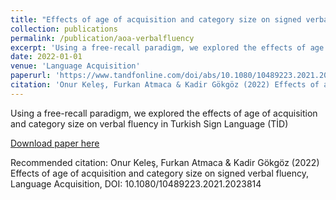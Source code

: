 ```yaml
---
title: "Effects of age of acquisition and category size on signed verbal fluency"
collection: publications
permalink: /publication/aoa-verbalfluency
excerpt: 'Using a free-recall paradigm, we explored the effects of age of acquisition and category size on verbal fluency in Turkish Sign Language (T&#304;D)'
date: 2022-01-01
venue: 'Language Acquisition'
paperurl: 'https://www.tandfonline.com/doi/abs/10.1080/10489223.2021.2023814'
citation: 'Onur Keleş, Furkan Atmaca & Kadir Gökgöz (2022) Effects of age of acquisition and category size on signed verbal fluency, Language Acquisition, DOI: 10.1080/10489223.2021.2023814'
---
```

Using a free-recall paradigm, we explored the effects of age of acquisition and category size on verbal fluency in Turkish Sign Language (T&#304;D)

[Download paper here](https://kelesonur.com/folder/aoa-verbalfluency.pdf)

Recommended citation: Onur Keleş, Furkan Atmaca & Kadir Gökgöz (2022) Effects of age of acquisition and category size on signed verbal fluency, Language Acquisition, DOI: 10.1080/10489223.2021.2023814
